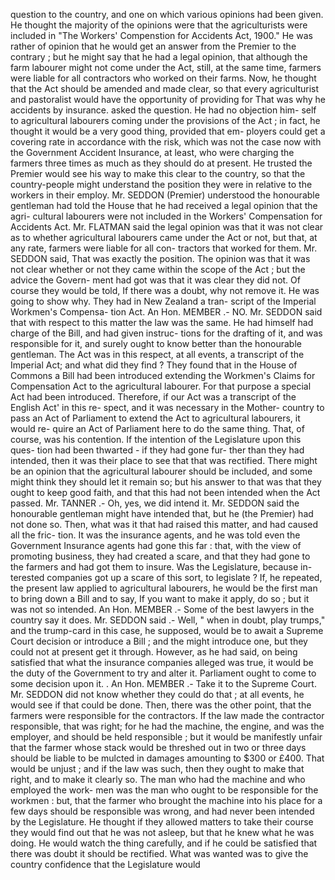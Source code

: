 question to the country, and one on which various opinions had been given. He thought the majority of the opinions were that the agriculturists were included in "The Workers' Compenstion for Accidents Act, 1900." He was rather of opinion that he would get an answer from the Premier to the contrary ; but he might say that he had a legal opinion, that although the farm labourer might not come under the Act, still, at the same time, farmers were liable for all contractors who worked on their farms. Now, he thought that the Act should be amended and made clear, so that every agriculturist and pastoralist would have the opportunity of providing for That was why he accidents by insurance. asked the question. He had no objection him- self to agricultural labourers coming under the provisions of the Act ; in fact, he thought it would be a very good thing, provided that em- ployers could get a covering rate in accordance with the risk, which was not the case now with the Government Accident Insurance, at least, who were charging the farmers three times as much as they should do at present. He trusted the Premier would see his way to make this clear to the country, so that the country-people might understand the position they were in relative to the workers in their employ. Mr. SEDDON (Premier) understood the honourable gentleman had told the House that he had received a legal opinion that the agri- cultural labourers were not included in the Workers' Compensation for Accidents Act. Mr. FLATMAN said the legal opinion was that it was not clear as to whether agricultural labourers came under the Act or not, but that, at any rate, farmers were liable for all con- tractors that worked for them. Mr. SEDDON said, That was exactly the position. The opinion was that it was not clear whether or not they came within the scope of the Act ; but the advice the Govern- ment had got was that it was clear they did not. Of course they would be told, If there was a doubt, why not remove it. He was going to show why. They had in New Zealand a tran- script of the Imperial Workmen's Compensa- tion Act. An Hon. MEMBER .- NO. Mr. SEDDON said that with respect to this matter the law was the same. He had himself had charge of the Bill, and had given instruc- tions for the drafting of it, and was responsible for it, and surely ought to know better than the honourable gentleman. The Act was in this respect, at all events, a transcript of the Imperial Act; and what did they find ? They found that in the House of Commons a Bill had been introduced extending the Workmen's Claims for Compensation Act to the agricultural labourer. For that purpose a special Act had been introduced. Therefore, if our Act was a transcript of the English Act' in this re- spect, and it was necessary in the Mother- country to pass an Act of Parliament to extend the Act to agricultural labourers, it would re- quire an Act of Parliament here to do the same thing. That, of course, was his contention. If the intention of the Legislature upon this ques- tion had been thwarted - if they had gone fur- ther than they had intended, then it was their place to see that that was rectified. There might be an opinion that the agricultural labourer should be included, and some might think they should let it remain so; but his answer to that was that they ought to keep good faith, and that this had not been intended when the Act passed. Mr. TANNER .- Oh, yes, we did intend it. Mr. SEDDON said the honourable gentleman might have intended that, but he (the Premier) had not done so. Then, what was it that had raised this matter, and had caused all the fric- tion. It was the insurance agents, and he was told even the Government Insurance agents had gone this far : that, with the view of promoting business, they had created a scare, and that they had gone to the farmers and had got them to insure. Was the Legislature, because in- terested companies got up a scare of this sort, to legislate ? If, he repeated, the present law applied to agricultural labourers, he would be the first man to bring down a Bill and to say, If you want to make it apply, do so ; but it was not so intended. An Hon. MEMBER .- Some of the best lawyers in the country say it does. Mr. SEDDON said .- Well, " when in doubt, play trumps," and the trump-card in this case, he supposed, would be to await a Supreme Court decision or introduce a Bill ; and the might introduce one, but they could not at present get it through. However, as he had said, on being satisfied that what the insurance companies alleged was true, it would be the duty of the Government to try and alter it. Parliament ought to come to some decision upon it. . An Hon. MEMBER .- Take it to the Supreme Court. Mr. SEDDON did not know whether they could do that ; at all events, he would see if that could be done. Then, there was the other point, that the farmers were responsible for the contractors. If the law made the contractor responsible, that was right; for he had the machine, the engine, and was the employer, and should be held responsible ; but it would be manifestly unfair that the farmer whose stack would be threshed out in two or three days should be liable to be mulcted in damages amounting to $300 or £400. That would be unjust ; and if the law was such, then they ought to make that right, and to make it clearly so. The man who had the machine and who employed the work- men was the man who ought to be responsible for the workmen : but, that the farmer who brought the machine into his place for a few days should be responsible was wrong, and had never been intended by the Legislature. He thought if they allowed matters to take their course they would find out that he was not asleep, but that he knew what he was doing. He would watch the thing carefully, and if he could be satisfied that there was doubt it should be rectified. What was wanted was to give the country confidence that the Legislature would 